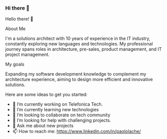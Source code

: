 ### Hi there 👋

Hello there! 👋

About Me

I'm a solutions architect with 10 years of experience in the IT industry, constantly exploring new languages and technologies. My professional journey spans roles in architecture, pre-sales, product management, and IT project management.

My goals

Expanding my software development knowledge to complement my architecture experience, aiming to design more efficient and innovative solutions.

Here are some ideas to get you started:

- 🔭 I’m currently working on Telefonica Tech.
- 🌱 I’m currently learning new technologies
- 👯 I’m looking to collaborate on tech community
- 🤔 I’m looking for help with challenging projects.
- 💬 Ask me about new projects
- 📫 How to reach me: https://www.linkedin.com/in/paololache/

